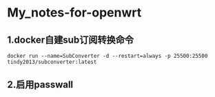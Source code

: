 # My_notes-for-openwrt

## 1.docker自建sub订阅转换命令
````
docker run --name=SubConverter -d --restart=always -p 25500:25500 tindy2013/subconverter:latest
````
## 2.启用passwall 
